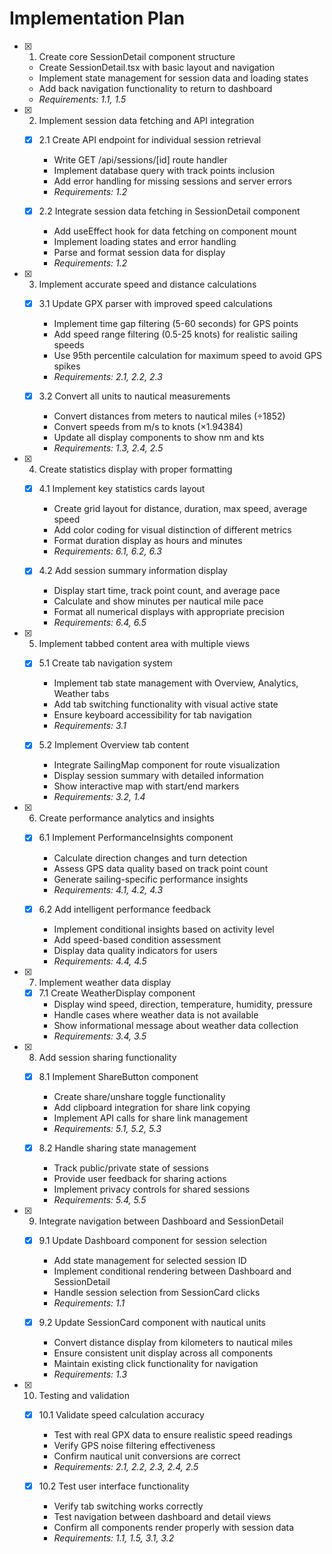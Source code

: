 # Implementation Plan

- [x] 1. Create core SessionDetail component structure
  - Create SessionDetail.tsx with basic layout and navigation
  - Implement state management for session data and loading states
  - Add back navigation functionality to return to dashboard
  - _Requirements: 1.1, 1.5_

- [x] 2. Implement session data fetching and API integration
  - [x] 2.1 Create API endpoint for individual session retrieval
    - Write GET /api/sessions/[id] route handler
    - Implement database query with track points inclusion
    - Add error handling for missing sessions and server errors
    - _Requirements: 1.2_

  - [x] 2.2 Integrate session data fetching in SessionDetail component
    - Add useEffect hook for data fetching on component mount
    - Implement loading states and error handling
    - Parse and format session data for display
    - _Requirements: 1.2_

- [x] 3. Implement accurate speed and distance calculations
  - [x] 3.1 Update GPX parser with improved speed calculations
    - Implement time gap filtering (5-60 seconds) for GPS points
    - Add speed range filtering (0.5-25 knots) for realistic sailing speeds
    - Use 95th percentile calculation for maximum speed to avoid GPS spikes
    - _Requirements: 2.1, 2.2, 2.3_

  - [x] 3.2 Convert all units to nautical measurements
    - Convert distances from meters to nautical miles (÷1852)
    - Convert speeds from m/s to knots (×1.94384)
    - Update all display components to show nm and kts
    - _Requirements: 1.3, 2.4, 2.5_

- [x] 4. Create statistics display with proper formatting
  - [x] 4.1 Implement key statistics cards layout
    - Create grid layout for distance, duration, max speed, average speed
    - Add color coding for visual distinction of different metrics
    - Format duration display as hours and minutes
    - _Requirements: 6.1, 6.2, 6.3_

  - [x] 4.2 Add session summary information display
    - Display start time, track point count, and average pace
    - Calculate and show minutes per nautical mile pace
    - Format all numerical displays with appropriate precision
    - _Requirements: 6.4, 6.5_

- [x] 5. Implement tabbed content area with multiple views
  - [x] 5.1 Create tab navigation system
    - Implement tab state management with Overview, Analytics, Weather tabs
    - Add tab switching functionality with visual active state
    - Ensure keyboard accessibility for tab navigation
    - _Requirements: 3.1_

  - [x] 5.2 Implement Overview tab content
    - Integrate SailingMap component for route visualization
    - Display session summary with detailed information
    - Show interactive map with start/end markers
    - _Requirements: 3.2, 1.4_

- [x] 6. Create performance analytics and insights
  - [x] 6.1 Implement PerformanceInsights component
    - Calculate direction changes and turn detection
    - Assess GPS data quality based on track point count
    - Generate sailing-specific performance insights
    - _Requirements: 4.1, 4.2, 4.3_

  - [x] 6.2 Add intelligent performance feedback
    - Implement conditional insights based on activity level
    - Add speed-based condition assessment
    - Display data quality indicators for users
    - _Requirements: 4.4, 4.5_

- [x] 7. Implement weather data display
  - [x] 7.1 Create WeatherDisplay component
    - Display wind speed, direction, temperature, humidity, pressure
    - Handle cases where weather data is not available
    - Show informational message about weather data collection
    - _Requirements: 3.4, 3.5_

- [x] 8. Add session sharing functionality
  - [x] 8.1 Implement ShareButton component
    - Create share/unshare toggle functionality
    - Add clipboard integration for share link copying
    - Implement API calls for share link management
    - _Requirements: 5.1, 5.2, 5.3_

  - [x] 8.2 Handle sharing state management
    - Track public/private state of sessions
    - Provide user feedback for sharing actions
    - Implement privacy controls for shared sessions
    - _Requirements: 5.4, 5.5_

- [x] 9. Integrate navigation between Dashboard and SessionDetail
  - [x] 9.1 Update Dashboard component for session selection
    - Add state management for selected session ID
    - Implement conditional rendering between Dashboard and SessionDetail
    - Handle session selection from SessionCard clicks
    - _Requirements: 1.1_

  - [x] 9.2 Update SessionCard component with nautical units
    - Convert distance display from kilometers to nautical miles
    - Ensure consistent unit display across all components
    - Maintain existing click functionality for navigation
    - _Requirements: 1.3_

- [x] 10. Testing and validation
  - [x] 10.1 Validate speed calculation accuracy
    - Test with real GPX data to ensure realistic speed readings
    - Verify GPS noise filtering effectiveness
    - Confirm nautical unit conversions are correct
    - _Requirements: 2.1, 2.2, 2.3, 2.4, 2.5_

  - [x] 10.2 Test user interface functionality
    - Verify tab switching works correctly
    - Test navigation between dashboard and detail views
    - Confirm all components render properly with session data
    - _Requirements: 1.1, 1.5, 3.1, 3.2_